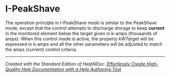 # I-PeakShave

The operation principle in I-PeakShave mode is similar to the PeakShave mode, except that the control attempts to discharge storage to keep **current** in the monitored element below the target given in k-amps (thousands of amps). When this control mode is active, the property *kWTarget* will be expressed in k-amps and all the other parameters will be adjusted to match the amps (current) control criteria.


***
_Created with the Standard Edition of HelpNDoc: [Effortlessly Create High-Quality Help Documentation with a Help Authoring Tool](<https://www.helpauthoringsoftware.com>)_
